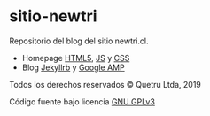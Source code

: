 # sitio-newtri

Repositorio del blog del sitio newtri.cl.

- Homepage [HTML5](https://www.w3schools.com/html/default.asp), [JS](https://www.w3schools.com/js/default.asp) y [CSS](https://www.w3schools.com/css/default.asp)
- Blog [Jekyllrb](https://jekyllrb.com/) y [Google AMP](https://www.ampproject.org/es/)

Todos los derechos reservados © Quetru Ltda, 2019

Código fuente bajo licencia [GNU GPLv3](https://opensource.org/licenses/GPL-3.0)